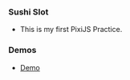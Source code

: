 ### Sushi Slot
* This is my first PixiJS Practice.

### Demos
* [Demo](http://JaewooNam.github.io/practice-slot-machine-pixi/index.html)
